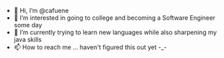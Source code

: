 - 👋 Hi, I’m @cafuene
- 👀 I’m interested in going to college and becoming a Software Engineer some day
- 🌱 I’m currently trying to learn new languages while also sharpening my java skills 
- 📫 How to reach me ... haven't figured this out yet -_-

<!---
cafuene/cafuene is a ✨ special ✨ repository because its `README.md` (this file) appears on your GitHub profile.
You can click the Preview link to take a look at your changes.
--->
